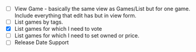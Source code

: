 - [ ] View Game - basically the same view as Games/List but for one game. Include everything that edit has but in view form.
- [ ] List games by tags.
- [X] List games for which I need to vote
- [ ] List games for which I need to set owned or price.
- [ ] Release Date Support